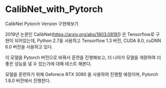 # CalibNet_with_Pytorch
CalibNet Pytorch Version 구현해보기

2019년 논문인 CalibNet(https://arxiv.org/abs/1803.08181) 은 Tensorflow로 구현이 되어있는데, Python 2.7을 사용하고 Tensorflow 1.3 버전, CUDA 8.0, cuDNN 6.0 버전을 사용하고 있다.

이 모델을 Pytorch 버전으로 바꿔서 훈련을 진행해보고, 더 나아가 모델을 개량하여 더 좋은 성능을 낼 수 있는가에 대해 테스트 해본다.

모델을 훈련하기 위해 Geforece RTX 3090 을 사용하여 진행할 예정이며, Pytorch 1.8.0 버전에서 진행한다.
